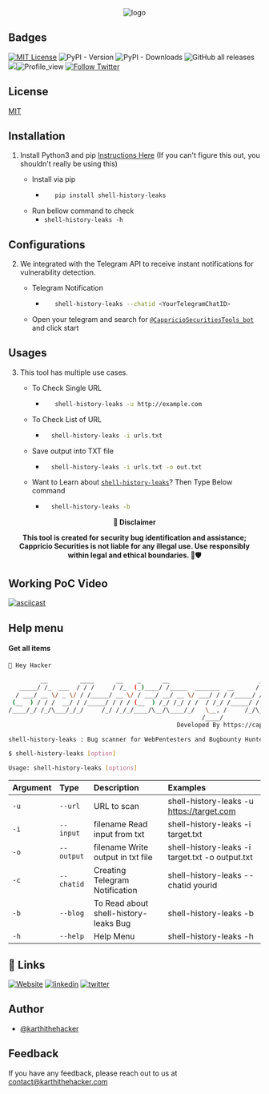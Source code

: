 
<div align="center">
  <img src="https://blogs.cappriciosec.com/uploaders/shell-history-leaks-tool.png" alt="logo">
</div>


## Badges



[![MIT License](https://img.shields.io/badge/License-MIT-green.svg)](https://choosealicense.com/licenses/mit/)
![PyPI - Version](https://img.shields.io/pypi/v/shell-history-leaks)
![PyPI - Downloads](https://img.shields.io/pypi/dm/shell-history-leaks)
![GitHub all releases](https://img.shields.io/github/downloads/Cappricio-Securities/shell-history-leaks/total)
<a href="https://github.com/Cappricio-Securities/shell-history-leaks/releases/"><img src="https://img.shields.io/github/release/Cappricio-Securities/shell-history-leaks"></a>![Profile_view](https://komarev.com/ghpvc/?username=Cappricio-Securities&label=Profile%20views&color=0e75b6&style=flat)
[![Follow Twitter](https://img.shields.io/twitter/follow/cappricio_sec?style=social)](https://twitter.com/cappricio_sec)
<p align="center">

<p align="center">







## License

[MIT](https://choosealicense.com/licenses/mit/)



## Installation 

1. Install Python3 and pip [Instructions Here](https://www.python.org/downloads/) (If you can't figure this out, you shouldn't really be using this)

   - Install via pip
     - ```bash
          pip install shell-history-leaks 
        ```
   - Run bellow command to check
     - `shell-history-leaks -h`

## Configurations 
2. We integrated with the Telegram API to receive instant notifications for vulnerability detection.
   
   - Telegram Notification
     - ```bash
          shell-history-leaks --chatid <YourTelegramChatID>
        ```
   - Open your telegram and search for [`@CappricioSecuritiesTools_bot`](https://web.telegram.org/k/#@CappricioSecuritiesTools_bot) and click start

## Usages 
3. This tool has multiple use cases.
   
   - To Check Single URL
     - ```bash
          shell-history-leaks -u http://example.com 
        ```
   - To Check List of URL 
      - ```bash
          shell-history-leaks -i urls.txt 
        ```
   - Save output into TXT file
      - ```bash
          shell-history-leaks -i urls.txt -o out.txt
        ```
   - Want to Learn about [`shell-history-leaks`](https://blogs.cappriciosec.com/blog/179/shell-history-leaks)? Then Type Below command
      - ```bash
          shell-history-leaks -b
        ```
     
<p align="center">
  <b>🚨 Disclaimer</b>
  
</p>
<p align="center">
<b>This tool is created for security bug identification and assistance; Cappricio Securities is not liable for any illegal use. 
  Use responsibly within legal and ethical boundaries. 🔐🛡️</b></p>


## Working PoC Video

[![asciicast](https://blogs.cappriciosec.com/uploaders/Screenshot%202024-06-03%20at%204.32.40%20PM.png)](https://asciinema.org/a/XneAaRzMsYZZNpFQGHb898Qs6)




## Help menu

#### Get all items

```bash
👋 Hey Hacker
                                                                             v1.0
         __         ____      __    _      __                         __           __
   _____/ /_  ___  / / /     / /_  (_)____/ /_____  _______  __      / /__  ____ _/ /_______
  / ___/ __ \/ _ \/ / /_____/ __ \/ / ___/ __/ __ \/ ___/ / / /_____/ / _ \/ __ `/ //_/ ___/
 (__  ) / / /  __/ / /_____/ / / / (__  ) /_/ /_/ / /  / /_/ /_____/ /  __/ /_/ / ,< (__  )
/____/_/ /_/\___/_/_/     /_/ /_/_/____/\__/\____/_/   \__, /     /_/\___/\__,_/_/|_/____/
                                                      /____/                                                                                    
                                               Developed By https://cappriciosec.com

shell-history-leaks : Bug scanner for WebPentesters and Bugbounty Hunters 

$ shell-history-leaks [option]

Usage: shell-history-leaks [options]
```


| Argument | Type     | Description                | Examples |
| :-------- | :------- | :------------------------- | :------------------------- |
| `-u` | `--url` | URL to scan | shell-history-leaks -u https://target.com |
| `-i` | `--input` | filename Read input from txt  | shell-history-leaks -i target.txt | 
| `-o` | `--output` | filename Write output in txt file | shell-history-leaks -i target.txt -o output.txt |
| `-c` | `--chatid` | Creating Telegram Notification | shell-history-leaks --chatid yourid |
| `-b` | `--blog` | To Read about shell-history-leaks Bug | shell-history-leaks -b |
| `-h` | `--help` | Help Menu | shell-history-leaks -h |



## 🔗 Links
[![Website](https://img.shields.io/badge/my_portfolio-000?style=for-the-badge&logo=ko-fi&logoColor=white)](https://cappriciosec.com/)
[![linkedin](https://img.shields.io/badge/linkedin-0A66C2?style=for-the-badge&logo=linkedin&logoColor=white)](https://www.linkedin.com/in/karthikeyan--v/)
[![twitter](https://img.shields.io/badge/twitter-1DA1F2?style=for-the-badge&logo=twitter&logoColor=white)](https://twitter.com/karthithehacker)



## Author

- [@karthithehacker](https://github.com/karthi-the-hacker/)



## Feedback

If you have any feedback, please reach out to us at contact@karthithehacker.com
